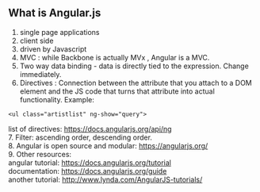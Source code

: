 ## What is Angular.js 

1. single page applications
2. client side
3. driven by Javascript
4. MVC : while Backbone is actually MVx , Angular is a MVC.
5. Two way data binding - data is directly tied to the expression. Change immediately.
6. Directives : Connection between the attribute that you attach to a DOM element and the JS code that turns that attribute into actual functionality. Example:

```
<ul class="artistlist" ng-show="query">
```


list of directives: https://docs.angularjs.org/api/ng <BR>
7. Filter: ascending order, descending order.<BR>
8. Angular is open source and modular: https://angularjs.org/<BR>
9. Other resources:<br>
angular tutorial: https://docs.angularjs.org/tutorial<BR>
documentation: https://docs.angularjs.org/guide<BR>
another tutorial: http://www.lynda.com/AngularJS-tutorials/




